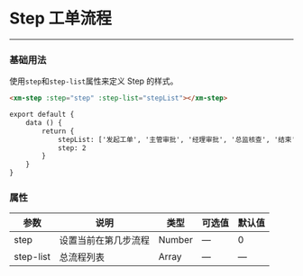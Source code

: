 # Step 工单流程
----
### 基础用法
使用```step```和```step-list```属性来定义 Step 的样式。
``` html
<xm-step :step="step" :step-list="stepList"></xm-step>

export default {
    data () {
        return {
            stepList: ['发起工单', '主管审批', '经理审批', '总监核查', '结束'],
            step: 2
        }
    }
}
```

### 属性
| 参数      | 说明    | 类型      | 可选值       | 默认值   |
|---------- |-------- |---------- |-------------  |-------- |
| step     | 设置当前在第几步流程   | Number  |  — | 0   |
| step-list    | 总流程列表   | Array  |  — |  —   |
